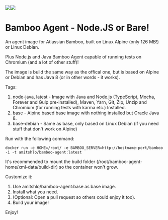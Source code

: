 [![](https://images.microbadger.com/badges/image/amitshlo/bamboo-agent.svg)](https://microbadger.com/images/amitshlo/bamboo-agent "Get your own image badge on microbadger.com")[![](https://images.microbadger.com/badges/version/amitshlo/bamboo-agent.svg)](https://microbadger.com/images/amitshlo/bamboo-agent "Get your own version badge on microbadger.com")

# Bamboo Agent - Node.JS or Bare!
An agent image for Atlassian Bamboo, built on Linux Alpine (only 126 MB!) or Linux Debian.

Plus Node.js and Java Bamboo Agent capable of running tests on Chromium (and a lot of other stuff)!

The image is build the same way as the offical one, but is based on Alpine or Debian and has Java 8 (or in other words - it works).


Tags:

1. node-java, latest - Image with Java and Node.js (TypeScript, Mocha, Forever and Gulp pre-installed), Maven, Yarn, Git, Zip, Unzip and Chromium (for running tests with karma etc.) Installed.
2. base - Alpine based base image with nothing installed but Oracle Java 8.
3. base-debian - Same as base, only based on Linux Debian (if you need stuff that don't work on Alpine)

Run with the following command:

    docker run -e HOME=/root/ -e BAMBOO_SERVER=http://hostname:port/bamboo -i -t amitshlo/bamboo-agent:latest

It's recommended to mount the build folder (/root/bamboo-agent-home/xml-data/build-dir) so the container won't grow.

Customize it:

1. Use amitshlo/bamboo-agent:base as base image.
2. Install what you need.
3. (Optional: Open a pull request so others could enjoy it too).
4. Build your image!

Enjoy!


